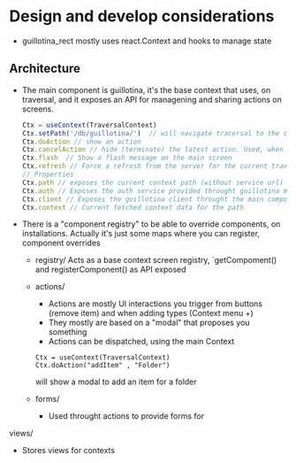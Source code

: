 
# Design and develop considerations

- guillotina_rect mostly uses react.Context and hooks to manage state


## Architecture

- The main component is guillotina, it's the base context that uses,
  on traversal, and it exposes an API for managening and sharing
  actions on screens.

  ```javascript
  Ctx = useContext(TraversalContext)
  Ctx.setPath('/db/guillotina/')  // will navigate tracersal to the container
  Ctx.doAction // show an action
  Ctx.cancelAction // hide (terminate) the latest action. Used, when the process completes
  Ctx.flash  // Show a flash message on the main screen
  Ctx.refresh // Force a refresh from the server for the current traversal context
  // Properties
  Ctx.path // exposes the current context path (without service url)
  Ctx.auth // Exposes the auth service provided throught guillotina main component insta
  Ctx.client // Exposes the guillotina client throught the main component
  Ctx.context // Current fetched context data for the path
  ```


- There is a "component registry" to be able to override components, on
   installations. Actually it's just some maps where you can register,
   component overrides

   - registry/
     Acts as a base context screen registry,
    `getCompoment() and registerComponent() as API exposed

   - actions/
     - Actions are mostly UI interactions you trigger from buttons (remove item)
     and when adding types (Context menu +)
     - They mostly are based on a "modal" that proposes you something
     - Actions can be dispatched, using the main Context

     ```
     Ctx = useContext(TraversalContext)
     Ctx.doAction("addItem" , "Folder")
     ```

     will show a modal to add an item for a folder

   - forms/
     - Used throught actions to provide forms for <Forms>


views/
  - Stores views for contexts

